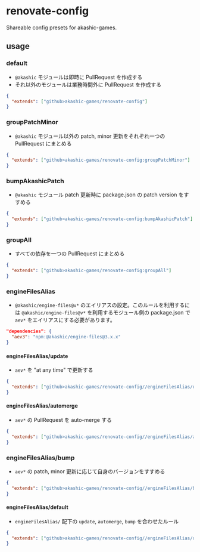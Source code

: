 # renovate-config

Shareable config presets for akashic-games.

## usage

### default

* `@akashic` モジュールは即時に PullRequest を作成する
* それ以外のモジュールは業務時間外に PullRequest を作成する

```json
{
  "extends": ["github>akashic-games/renovate-config"]
}
```

### groupPatchMinor

* `@akashic` モジュール以外の patch, minor 更新をそれぞれ一つの PullRequest にまとめる

```json
{
  "extends": ["github>akashic-games/renovate-config:groupPatchMinor"]
}
```

### bumpAkashicPatch

* `@akashic` モジュール patch 更新時に package.json の patch version をすすめる

```json
{
  "extends": ["github>akashic-games/renovate-config:bumpAkashicPatch"]
}
```

### groupAll

* すべての依存を一つの PullRequest にまとめる

```json
{
  "extends": ["github>akashic-games/renovate-config:groupAll"]
}
```

### engineFilesAlias

* `@akashic/engine-files@v*` のエイリアスの設定。このルールを利用するには `@akashic/engine-files@v*` を利用するモジュール側の package.json で `aev*` をエイリアスにする必要があります。

```json
"dependencies": {
  "aev3": "npm:@akashic/engine-files@3.x.x"
}
```

#### engineFilesAlias/update

*  `aev*` を "at any time" で更新する

```json
{
  "extends": ["github>akashic-games/renovate-config//engineFilesAlias/update"]
}
```

#### engineFilesAlias/automerge

* `aev*` の PullRequest を auto-merge する

```json
{
  "extends": ["github>akashic-games/renovate-config//engineFilesAlias/automerge"]
}
```

### engineFilesAlias/bump

* `aev*` の patch, minor 更新に応じて自身のバージョンをすすめる

```json
{
  "extends": ["github>akashic-games/renovate-config//engineFilesAlias/bump"]
}
```

#### engineFilesAlias/default

* `engineFilesAlias/` 配下の `update`, `automerge`, `bump` を合わせたルール

```json
{
  "extends": ["github>akashic-games/renovate-config//engineFilesAlias/default"]
}
```